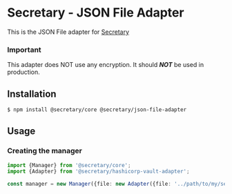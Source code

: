 # Secretary - JSON File Adapter

This is the JSON File adapter for [Secretary](https://github.com/secretarysecrets/node)

### Important

This adapter does NOT use any encryption. It should ***NOT*** be used in production.

## Installation

```bash
$ npm install @secretary/core @secretary/json-file-adapter
```

## Usage

### Creating the manager

```typescript
import {Manager} from '@secretary/core';
import {Adapter} from '@secretary/hashicorp-vault-adapter';

const manager = new Manager({file: new Adapter({file: '../path/to/my/secrets'})});
```
